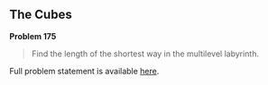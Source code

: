 The Cubes
---------

**Problem 175**

> Find the length of the shortest way in the multilevel labyrinth.

Full problem statement is available [here][mirror].

[mirror]: https://github.com/rdtsc/codeeval-problem-statements/tree/master/hard/175-the-cubes/
          "View Problem Statement Mirror"

